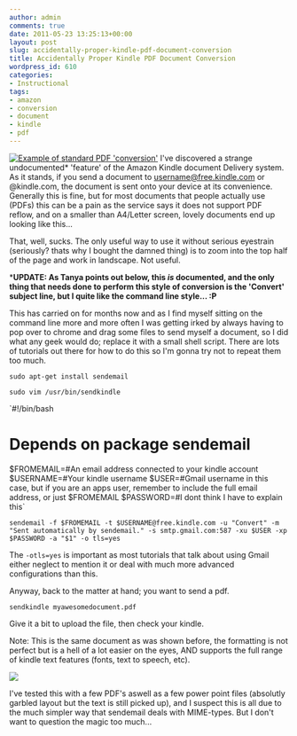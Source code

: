 ```yaml
---
author: admin
comments: true
date: 2011-05-23 13:25:13+00:00
layout: post
slug: accidentally-proper-kindle-pdf-document-conversion
title: Accidentally Proper Kindle PDF Document Conversion
wordpress_id: 610
categories:
- Instructional
tags:
- amazon
- conversion
- document
- kindle
- pdf
---
```


[![Example of standard PDF 'conversion'](http://www.andrewbolster.info/wp-content/uploads/2011/05/IMG_20110523_140017-225x300.jpg)](http://www.andrewbolster.info/wp-content/uploads/2011/05/IMG_20110523_140017.jpg) I've discovered a strange undocumented* 'feature' of the Amazon Kindle document Delivery system. As it stands, if you send a document to username@free.kindle.com or @kindle.com, the document is sent onto your device at its convenience. Generally this is fine, but for most documents that people actually use (PDFs) this can be a pain as the service says it does not support PDF reflow, and on a smaller than A4/Letter screen, lovely documents end up looking like this...
<!-- more -->
That, well, sucks. The only useful way to use it without serious eyestrain (seriously? thats why I bought the damned thing) is to zoom into the top half of the page and work in landscape. Not useful.

***UPDATE: As Tanya points out below, this _is_ documented, and the only thing that needs done to perform this style of conversion is the 'Convert' subject line, but I quite like the command line style... :P**

This has carried on for months now and as I find myself sitting on the command line more and more often I was getting irked by always having to pop over to chrome and drag some files to send myself a document, so I did what any geek would do; replace it with a small shell script. There are lots of tutorials out there for how to do this so I'm gonna try not to repeat them too much.

`sudo apt-get install sendemail`

`sudo vim /usr/bin/sendkindle`

`#!/bin/bash
# Depends on package sendemail
$FROMEMAIL=#An email address connected to your kindle account
$USERNAME=#Your kindle username
$USER=#Gmail username in this case, but if you are an apps user, remember to include the full email address, or just $FROMEMAIL
$PASSWORD=#I dont think I have to explain this`



`sendemail -f $FROMEMAIL -t $USERNAME@free.kindle.com -u "Convert" -m "Sent automatically by sendemail." -s smtp.gmail.com:587 -xu $USER -xp $PASSWORD -a "$1" -o tls=yes
`

The `-otls=yes` is important as most tutorials that talk about using Gmail either neglect to mention it or deal with much more advanced configurations than this.

Anyway, back to the matter at hand; you want to send a pdf.

`sendkindle myawesomedocument.pdf`

Give it a bit to upload the file, then check your kindle.

Note: This is the same document as was shown before, the formatting is not perfect but is a hell of a lot easier on the eyes, AND supports the full range of kindle text features (fonts, text to speech, etc).

[![](http://www.andrewbolster.info/wp-content/uploads/2011/05/IMG_20110523_142231-225x300.jpg)](http://www.andrewbolster.info/wp-content/uploads/2011/05/IMG_20110523_142231.jpg)

I've tested this with a few PDF's aswell as a few power point files (absolutly garbled layout but the text is still picked up), and I suspect this is all due to the much simpler way that sendemail deals with MIME-types. But I don't want to question the magic too much...
